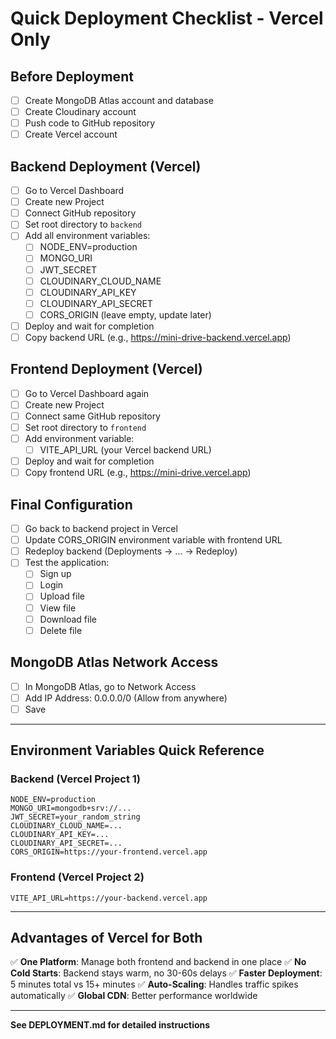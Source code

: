 # Quick Deployment Checklist - Vercel Only

## Before Deployment

- [ ] Create MongoDB Atlas account and database
- [ ] Create Cloudinary account
- [ ] Push code to GitHub repository
- [ ] Create Vercel account

## Backend Deployment (Vercel)

- [ ] Go to Vercel Dashboard
- [ ] Create new Project
- [ ] Connect GitHub repository
- [ ] Set root directory to `backend`
- [ ] Add all environment variables:
  - [ ] NODE_ENV=production
  - [ ] MONGO_URI
  - [ ] JWT_SECRET
  - [ ] CLOUDINARY_CLOUD_NAME
  - [ ] CLOUDINARY_API_KEY
  - [ ] CLOUDINARY_API_SECRET
  - [ ] CORS_ORIGIN (leave empty, update later)
- [ ] Deploy and wait for completion
- [ ] Copy backend URL (e.g., https://mini-drive-backend.vercel.app)

## Frontend Deployment (Vercel)

- [ ] Go to Vercel Dashboard again
- [ ] Create new Project
- [ ] Connect same GitHub repository
- [ ] Set root directory to `frontend`
- [ ] Add environment variable:
  - [ ] VITE_API_URL (your Vercel backend URL)
- [ ] Deploy and wait for completion
- [ ] Copy frontend URL (e.g., https://mini-drive.vercel.app)

## Final Configuration

- [ ] Go back to backend project in Vercel
- [ ] Update CORS_ORIGIN environment variable with frontend URL
- [ ] Redeploy backend (Deployments → ... → Redeploy)
- [ ] Test the application:
  - [ ] Sign up
  - [ ] Login
  - [ ] Upload file
  - [ ] View file
  - [ ] Download file
  - [ ] Delete file

## MongoDB Atlas Network Access

- [ ] In MongoDB Atlas, go to Network Access
- [ ] Add IP Address: 0.0.0.0/0 (Allow from anywhere)
- [ ] Save

---

## Environment Variables Quick Reference

### Backend (Vercel Project 1)
```
NODE_ENV=production
MONGO_URI=mongodb+srv://...
JWT_SECRET=your_random_string
CLOUDINARY_CLOUD_NAME=...
CLOUDINARY_API_KEY=...
CLOUDINARY_API_SECRET=...
CORS_ORIGIN=https://your-frontend.vercel.app
```

### Frontend (Vercel Project 2)
```
VITE_API_URL=https://your-backend.vercel.app
```

---

## Advantages of Vercel for Both

✅ **One Platform**: Manage both frontend and backend in one place
✅ **No Cold Starts**: Backend stays warm, no 30-60s delays
✅ **Faster Deployment**: 5 minutes total vs 15+ minutes
✅ **Auto-Scaling**: Handles traffic spikes automatically
✅ **Global CDN**: Better performance worldwide

---

**See DEPLOYMENT.md for detailed instructions**
